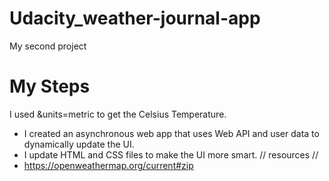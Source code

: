 # Udacity_weather-journal-app

 My second project

 # My Steps
  I used  &units=metric to get the Celsius Temperature.
* I created an asynchronous web app that uses Web API and user data to dynamically update the UI. 
* I update HTML and CSS files to make the UI more smart.
  // resources // 
* https://openweathermap.org/current#zip

